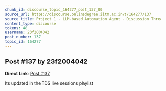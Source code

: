 ```yaml
---
chunk_id: discourse_topic_164277_post_137_00
source_url: https://discourse.onlinedegree.iitm.ac.in/t/164277/137
source_title: Project 1 - LLM-based Automation Agent - Discussion Thread [TDS Jan 2025]
content_type: discourse
tokens: 48
username: 23f2004042
post_number: 137
topic_id: 164277
---
```


## Post #137 by 23f2004042

**Direct Link**: [Post #137](https://discourse.onlinedegree.iitm.ac.in/t/164277/137)

Its updated in the TDS live sessions playlist
